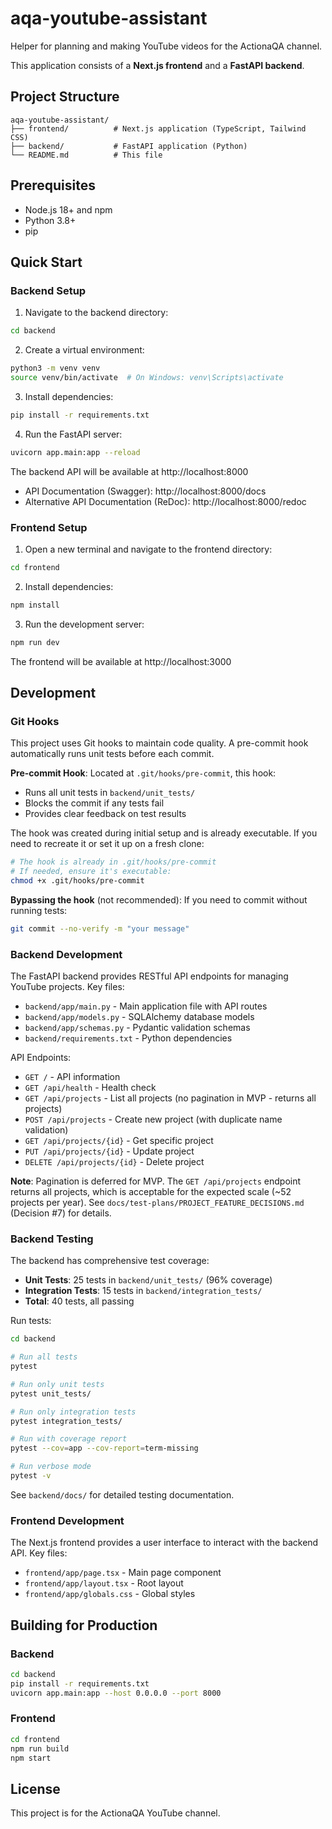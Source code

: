 # aqa-youtube-assistant

Helper for planning and making YouTube videos for the ActionaQA channel.

This application consists of a **Next.js frontend** and a **FastAPI backend**.

## Project Structure

```
aqa-youtube-assistant/
├── frontend/          # Next.js application (TypeScript, Tailwind CSS)
├── backend/           # FastAPI application (Python)
└── README.md          # This file
```

## Prerequisites

- Node.js 18+ and npm
- Python 3.8+
- pip

## Quick Start

### Backend Setup

1. Navigate to the backend directory:
```bash
cd backend
```

2. Create a virtual environment:
```bash
python3 -m venv venv
source venv/bin/activate  # On Windows: venv\Scripts\activate
```

3. Install dependencies:
```bash
pip install -r requirements.txt
```

4. Run the FastAPI server:
```bash
uvicorn app.main:app --reload
```

The backend API will be available at http://localhost:8000

- API Documentation (Swagger): http://localhost:8000/docs
- Alternative API Documentation (ReDoc): http://localhost:8000/redoc

### Frontend Setup

1. Open a new terminal and navigate to the frontend directory:
```bash
cd frontend
```

2. Install dependencies:
```bash
npm install
```

3. Run the development server:
```bash
npm run dev
```

The frontend will be available at http://localhost:3000

## Development

### Git Hooks

This project uses Git hooks to maintain code quality. A pre-commit hook automatically runs unit tests before each commit.

**Pre-commit Hook**: Located at `.git/hooks/pre-commit`, this hook:
- Runs all unit tests in `backend/unit_tests/`
- Blocks the commit if any tests fail
- Provides clear feedback on test results

The hook was created during initial setup and is already executable. If you need to recreate it or set it up on a fresh clone:

```bash
# The hook is already in .git/hooks/pre-commit
# If needed, ensure it's executable:
chmod +x .git/hooks/pre-commit
```

**Bypassing the hook** (not recommended): If you need to commit without running tests:
```bash
git commit --no-verify -m "your message"
```

### Backend Development

The FastAPI backend provides RESTful API endpoints for managing YouTube projects. Key files:

- `backend/app/main.py` - Main application file with API routes
- `backend/app/models.py` - SQLAlchemy database models
- `backend/app/schemas.py` - Pydantic validation schemas
- `backend/requirements.txt` - Python dependencies

API Endpoints:
- `GET /` - API information
- `GET /api/health` - Health check
- `GET /api/projects` - List all projects (no pagination in MVP - returns all projects)
- `POST /api/projects` - Create new project (with duplicate name validation)
- `GET /api/projects/{id}` - Get specific project
- `PUT /api/projects/{id}` - Update project
- `DELETE /api/projects/{id}` - Delete project

**Note**: Pagination is deferred for MVP. The `GET /api/projects` endpoint returns all projects, which is acceptable for the expected scale (~52 projects per year). See `docs/test-plans/PROJECT_FEATURE_DECISIONS.md` (Decision #7) for details.

### Backend Testing

The backend has comprehensive test coverage:

- **Unit Tests**: 25 tests in `backend/unit_tests/` (96% coverage)
- **Integration Tests**: 15 tests in `backend/integration_tests/`
- **Total**: 40 tests, all passing

Run tests:
```bash
cd backend

# Run all tests
pytest

# Run only unit tests
pytest unit_tests/

# Run only integration tests
pytest integration_tests/

# Run with coverage report
pytest --cov=app --cov-report=term-missing

# Run verbose mode
pytest -v
```

See `backend/docs/` for detailed testing documentation.

### Frontend Development

The Next.js frontend provides a user interface to interact with the backend API. Key files:

- `frontend/app/page.tsx` - Main page component
- `frontend/app/layout.tsx` - Root layout
- `frontend/app/globals.css` - Global styles

## Building for Production

### Backend
```bash
cd backend
pip install -r requirements.txt
uvicorn app.main:app --host 0.0.0.0 --port 8000
```

### Frontend
```bash
cd frontend
npm run build
npm start
```

## License

This project is for the ActionaQA YouTube channel.

